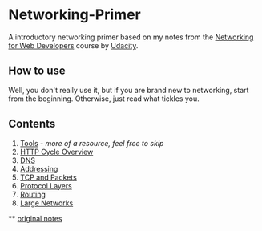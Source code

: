 # Networking-Primer

A introductory networking primer based on my notes from the [Networking for Web Developers](https://www.udacity.com/course/networking-for-web-developers--ud256) course by [Udacity](http://udacity.com).

## How to use

Well, you don't really use it, but if you are brand new to networking, start from the beginning. Otherwise, just read what tickles you.

## Contents

1. [Tools](docs/tools.md) *- more of a resource, feel free to skip*
2. [HTTP Cycle Overview](docs/http.md)
3. [DNS](docs/dns.md)
4. [Addressing](docs/addressing.md)
5. [TCP and Packets](docs/tcp.md)
6. [Protocol Layers](docs/layers.md)
7. [Routing](docs/routing.md)
8. [Large Networks](docs/networks.md)

** [original notes](docs/notes.md)
